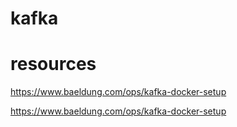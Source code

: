 # kafka

# resources

https://www.baeldung.com/ops/kafka-docker-setup

https://www.baeldung.com/ops/kafka-docker-setup

